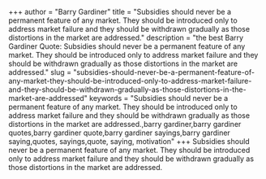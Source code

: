 +++
author = "Barry Gardiner"
title = "Subsidies should never be a permanent feature of any market. They should be introduced only to address market failure and they should be withdrawn gradually as those distortions in the market are addressed."
description = "the best Barry Gardiner Quote: Subsidies should never be a permanent feature of any market. They should be introduced only to address market failure and they should be withdrawn gradually as those distortions in the market are addressed."
slug = "subsidies-should-never-be-a-permanent-feature-of-any-market-they-should-be-introduced-only-to-address-market-failure-and-they-should-be-withdrawn-gradually-as-those-distortions-in-the-market-are-addressed"
keywords = "Subsidies should never be a permanent feature of any market. They should be introduced only to address market failure and they should be withdrawn gradually as those distortions in the market are addressed.,barry gardiner,barry gardiner quotes,barry gardiner quote,barry gardiner sayings,barry gardiner saying,quotes, sayings,quote, saying, motivation"
+++
Subsidies should never be a permanent feature of any market. They should be introduced only to address market failure and they should be withdrawn gradually as those distortions in the market are addressed.
